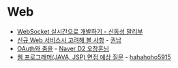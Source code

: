 # Web

- [WebSocket 실시간으로 개발하기 - 신동성 말리부](https://brunch.co.kr/@adrenalinee31/2)
- [신규 Web 서비스시 고려해 볼 사항](http://kwonnam.pe.kr/wiki/web/%EC%8B%A0%EA%B7%9C%EC%84%9C%EB%B9%84%EC%8A%A4) - [권남](http://kwonnam.pe.kr/wiki/root)
- [OAuth와 춤을](https://d2.naver.com/helloworld/24942) - [Naver D2 오창훈님](https://d2.naver.com/search?keyword=%EC%98%A4%EC%B0%BD%ED%9B%88)
- [웹 프로그래머(JAVA, JSP) 면접 예상 질문](http://hahahoho5915.tistory.com/16) - [hahahoho5915](http://hahahoho5915.tistory.com/)
